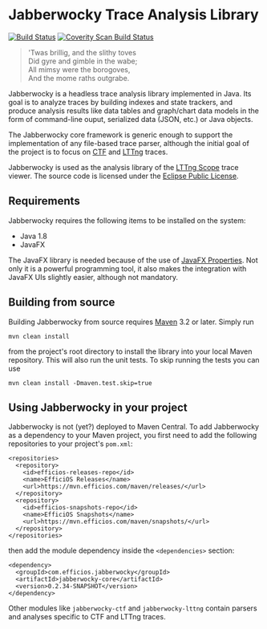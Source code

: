Jabberwocky Trace Analysis Library
==================================

[![Build Status](https://travis-ci.org/efficios/jabberwocky.svg?branch=master)](https://travis-ci.org/efficios/jabberwocky)
[![Coverity Scan Build Status](https://scan.coverity.com/projects/12053/badge.svg)](https://scan.coverity.com/projects/jabberwocky)

> 'Twas brillig, and the slithy toves  
> Did gyre and gimble in the wabe;  
> All mimsy were the borogoves,  
> And the mome raths outgrabe.  

Jabberwocky is a headless trace analysis library implemented in Java. Its goal
is to analyze traces by building indexes and state trackers, and produce
analysis results like data tables and graph/chart data models in the form of
command-line ouput, serialized data (JSON, etc.) or Java objects.

The Jabberwocky core framework is generic enough to support the implementation
of any file-based trace parser, although the initial goal of the project is to
focus on [CTF](http://diamon.org/ctf/) and [LTTng](https://lttng.org/) traces.

Jabberwocky is used as the analysis library of the
[LTTng Scope](https://github.com/lttng/lttng-scope) trace viewer.
The source code is licensed under the
[Eclipse Public License](https://www.eclipse.org/legal/epl-v10.html).

Requirements
------------

Jabberwocky requires the following items to be installed on the system:

* Java 1.8
* JavaFX

The JavaFX library is needed because of the use of
[JavaFX Properties](https://docs.oracle.com/javase/8/javafx/properties-binding-tutorial/binding.htm).
Not only it is a powerful programming tool, it also makes the integration with
JavaFX UIs slightly easier, although not mandatory.

Building from source
--------------------

Building Jabberwocky from source requires [Maven](http://maven.apache.org) 3.2
or later. Simply run

    mvn clean install

from the project's root directory to install the library into your local Maven
repository. This will also run the unit tests. To skip running the tests you can
use

    mvn clean install -Dmaven.test.skip=true

Using Jabberwocky in your project
---------------------------------

Jabberwocky is not (yet?) deployed to Maven Central. To add Jabberwocky as a
dependency to your Maven project, you first need to add the following
repositories to your project's `pom.xml`:

    <repositories>
      <repository>
        <id>efficios-releases-repo</id>
        <name>EfficiOS Releases</name>
        <url>https://mvn.efficios.com/maven/releases/</url>
      </repository>
      <repository>
        <id>efficios-snapshots-repo</id>
        <name>EfficiOS Snapshots</name>
        <url>https://mvn.efficios.com/maven/snapshots/</url>
      </repository>
    </repositories>


then add the module dependency inside the `<dependencies>` section:

    <dependency>
      <groupId>com.efficios.jabberwocky</groupId>
      <artifactId>jabberwocky-core</artifactId>
      <version>0.2.34-SNAPSHOT</version>
    </dependency>

Other modules like `jabberwocky-ctf` and `jabberwocky-lttng` contain parsers and
analyses specific to CTF and LTTng traces.
